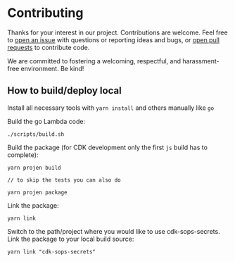 # Contributing

Thanks for your interest in our project. Contributions are welcome. Feel free to [open an issue](issues) with questions or reporting ideas and bugs, or [open pull requests](pulls) to contribute code.

We are committed to fostering a welcoming, respectful, and harassment-free environment. Be kind!

## How to build/deploy local

Install all necessary tools with `yarn install` and others manually like `go`

Build the go Lambda code:

```
./scripts/build.sh
```

Build the package (for CDK development only the first `js` build has to complete):

```
yarn projen build

// to skip the tests you can also do

yarn projen package
```

Link the package:

```
yarn link
```

Switch to the path/project where you would like to use cdk-sops-secrets. \
Link the package to your local build source:

```
yarn link "cdk-sops-secrets"
```
